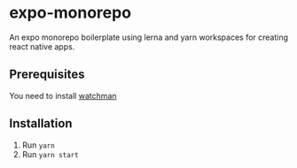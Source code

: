 # expo-monorepo
An expo monorepo boilerplate using lerna and yarn workspaces for creating react native apps. 

## Prerequisites
You need to install [watchman](https://facebook.github.io/watchman/)

## Installation
1. Run `yarn`
2. Run `yarn start`
